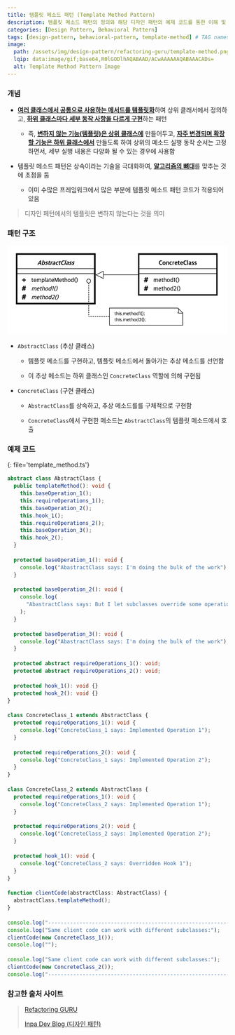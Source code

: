 ```yaml
---
title: 템플릿 메소드 패턴 (Template Method Pattern)
description: 템플릿 메소드 패턴의 정의와 해당 디자인 패턴의 예제 코드를 통한 이해 및 설명 정리
categories: [Design Pattern, Behavioral Pattern]
tags: [design-pattern, behavioral-pattern, template-method] # TAG names should always be lowercase
image:
  path: /assets/img/design-pattern/refactoring-guru/template-method.png
  lqip: data:image/gif;base64,R0lGODlhAQABAAD/ACwAAAAAAQABAAACADs=
  alt: Template Method Pattern Image
---
```


### 개념

- <ins>**여러 클래스에서 공통으로 사용하는 메서드를 템플릿화**</ins>하여 상위 클래서에서 정의하고, <ins>**하위 클래스마다 세부 동작 사항을 다르게 구현**</ins>하는 패턴

  - 즉, <ins>**변하지 않는 기능(템플릿)은 상위 클래스에**</ins> 만들어두고, <ins>**자주 변경되며 확장할 기능은 하위 클래스에서**</ins> 만들도록 하여
    상위의 메소드 실행 동작 순서는 고정하면서, 세부 실행 내용은 다양화 될 수 있는 경우에 사용함

- 템플릿 메소드 패턴은 상속이라는 기술을 극대화하여, <ins>**알고리즘의 뼈대**</ins>를 맞추는 것에 초점을 둠

  - 이미 수많은 프레임워크에서 많은 부분에 템플릿 메소드 패턴 코드가 적용되어 있음

> 디자인 페턴에서의 템플릿은 변하지 않는다는 것을 의미

### 패턴 구조

![teamplate_method](/assets/img/design-pattern/structure/teamplate_method.png)

- `AbstractClass` (추상 클래스)

  - 템플릿 메소드를 구현하고, 템플릿 메소드에서 돌아가는 추상 메소드를 선언함

  - 이 추상 메소드는 하위 클래스인 `ConcreteClass` 역할에 의해 구현됨

- `ConcreteClass` (구현 클래스)

  - `AbstractClass`를 상속하고, 추상 메소드를를 구체적으로 구현함

  - `ConcreteClass`에서 구현한 메소드는 `AbstractClass`의 템플릿 메소드에서 호출

### 예제 코드

{: file='template_method.ts'}

```ts
abstract class AbstractClass {
  public templateMethod(): void {
    this.baseOperation_1();
    this.requireOperations_1();
    this.baseOperation_2();
    this.hook_1();
    this.requireOperations_2();
    this.baseOperation_3();
    this.hook_2();
  }

  protected baseOperation_1(): void {
    console.log("AbastractClass says: I'm doing the bulk of the work");
  }

  protected baseOperation_2(): void {
    console.log(
      "AbastractClass says: But I let subclasses override some operations"
    );
  }

  protected baseOperation_3(): void {
    console.log("AbastractClass says: I'm doing the bulk of the work");
  }

  protected abstract requireOperations_1(): void;
  protected abstract requireOperations_2(): void;

  protected hook_1(): void {}
  protected hook_2(): void {}
}

class ConcreteClass_1 extends AbstractClass {
  protected requireOperations_1(): void {
    console.log("ConcreteClass_1 says: Implemented Operation 1");
  }

  protected requireOperations_2(): void {
    console.log("ConcreteClass_1 says: Implemented Operation 2");
  }
}

class ConcreteClass_2 extends AbstractClass {
  protected requireOperations_1(): void {
    console.log("ConcreteClass_2 says: Implemented Operation 1");
  }

  protected requireOperations_2(): void {
    console.log("ConcreteClass_2 says: Implemented Operation 2");
  }

  protected hook_1(): void {
    console.log("ConcreteClass_2 says: Overridden Hook 1");
  }
}

function clientCode(abstractClass: AbstractClass) {
  abstractClass.templateMethod();
}

console.log("----------------------------------------------------------------");
console.log("Same client code can work with different subclasses:");
clientCode(new ConcreteClass_1());
console.log("");

console.log("Same client code can work with different subclasses:");
clientCode(new ConcreteClass_2());
console.log("----------------------------------------------------------------");
```

### 참고한 출처 사이트

> [Refactoring GURU](https://refactoring.guru/ko/design-patterns)
>
> [Inpa Dev Blog (디자인 패턴)](https://inpa.tistory.com/category/%EB%94%94%EC%9E%90%EC%9D%B8%20%ED%8C%A8%ED%84%B4)
